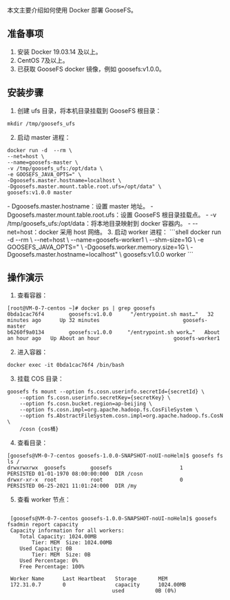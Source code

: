 本文主要介绍如何使用 Docker 部署 GooseFS。

## 准备事项

1. 安装 Docker 19.03.14 及以上。
2. CentOS 7及以上。
3. 已获取 GooseFS docker 镜像，例如 goosefs:v1.0.0。

## 安装步骤

1. 创建 ufs 目录，将本机目录挂载到 GooseFS 根目录：
```shell
mkdir /tmp/goosefs_ufs 
```
2. 启动 master 进程：
```shell
docker run -d  --rm \
--net=host \
--name=goosefs-master \
-v /tmp/goosefs_ufs:/opt/data \
-e GOOSEFS_JAVA_OPTS=" \
-Dgoosefs.master.hostname=localhost \
-Dgoosefs.master.mount.table.root.ufs=/opt/data" \
goosefs:v1.0.0 master
```
 <dx-alert infotype="explain" title="说明">
- Dgoosefs.master.hostname：设置 master 地址。
- Dgoosefs.master.mount.table.root.ufs：设置 GooseFS 根目录挂载点。
- -v /tmp/goosefs_ufs:/opt/data：将本地目录映射到 docker 容器内。
- --net=host：docker 采用 host 网络。
</dx-alert>
3. 启动 worker 进程：
```shell
docker run -d --rm \
--net=host \
--name=goosefs-worker1 \
--shm-size=1G \
-e GOOSEFS_JAVA_OPTS=" \
-Dgoosefs.worker.memory.size=1G \
-Dgoosefs.master.hostname=localhost" \
goosefs:v1.0.0 worker
```

## 操作演示

1. 查看容器：
```shell
[root@VM-0-7-centos ~]# docker ps | grep goosefs
0bda1cac76f4        goosefs:v1.0.0      "/entrypoint.sh mast…"   32 minutes ago      Up 32 minutes                           goosefs-master
b6260f9a0134        goosefs:v1.0.0     "/entrypoint.sh work…"   About an hour ago   Up About an hour                        goosefs-worker1
```
2. 进入容器：
``` shell
docker exec -it 0bda1cac76f4 /bin/bash
```
3. 挂载 COS 目录：
```shell
goosefs fs mount --option fs.cosn.userinfo.secretId={secretId} \
    --option fs.cosn.userinfo.secretKey={secretKey} \
    --option fs.cosn.bucket.region=ap-beijing \
    --option fs.cosn.impl=org.apache.hadoop.fs.CosFileSystem \
    --option fs.AbstractFileSystem.cosn.impl=org.apache.hadoop.fs.CosN \
    /cosn {cos桶}
```
4. 查看目录：
```shell
[goosefs@VM-0-7-centos goosefs-1.0.0-SNAPSHOT-noUI-noHelm]$ goosefs fs ls /
drwxrwxrwx  goosefs        goosefs                      1       PERSISTED 01-01-1970 08:00:00:000  DIR /cosn
drwxr-xr-x  root           root                         0       PERSISTED 06-25-2021 11:01:24:000  DIR /my 
```
5. 查看 worker 节点：
```shell

 [goosefs@VM-0-7-centos goosefs-1.0.0-SNAPSHOT-noUI-noHelm]$ goosefs fsadmin report capacity
 Capacity information for all workers: 
    Total Capacity: 1024.00MB
        Tier: MEM  Size: 1024.00MB
    Used Capacity: 0B
        Tier: MEM  Size: 0B
    Used Percentage: 0%
    Free Percentage: 100%

 Worker Name      Last Heartbeat   Storage       MEM
 172.31.0.7       0                capacity      1024.00MB
                                  used          0B (0%)
```

